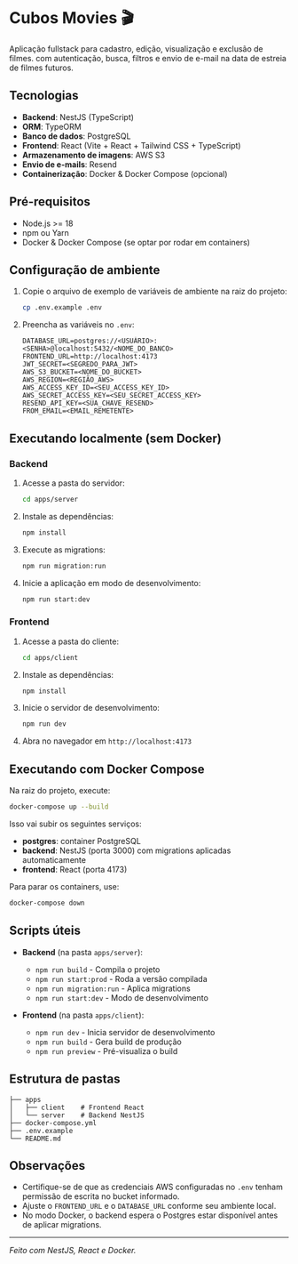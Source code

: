 # Cubos Movies 🎬

Aplicação fullstack para cadastro, edição, visualização e exclusão de filmes.
com autenticação, busca, filtros e envio de e-mail na data de estreia de filmes futuros.

## Tecnologias

* **Backend**: NestJS (TypeScript)
* **ORM**: TypeORM
* **Banco de dados**: PostgreSQL
* **Frontend**: React (Vite + React + Tailwind CSS + TypeScript)
* **Armazenamento de imagens**: AWS S3
* **Envio de e-mails**: Resend
* **Containerização**: Docker & Docker Compose (opcional)

## Pré-requisitos

* Node.js >= 18
* npm ou Yarn
* Docker & Docker Compose (se optar por rodar em containers)

## Configuração de ambiente

1. Copie o arquivo de exemplo de variáveis de ambiente na raiz do projeto:

   ```bash
   cp .env.example .env
   ```
2. Preencha as variáveis no `.env`:

   ```dotenv
   DATABASE_URL=postgres://<USUÁRIO>:<SENHA>@localhost:5432/<NOME_DO_BANCO>
   FRONTEND_URL=http://localhost:4173
   JWT_SECRET=<SEGREDO_PARA_JWT>
   AWS_S3_BUCKET=<NOME_DO_BUCKET>
   AWS_REGION=<REGIÃO_AWS>
   AWS_ACCESS_KEY_ID=<SEU_ACCESS_KEY_ID>
   AWS_SECRET_ACCESS_KEY=<SEU_SECRET_ACCESS_KEY>
   RESEND_API_KEY=<SUA_CHAVE_RESEND>
   FROM_EMAIL=<EMAIL_REMETENTE>
   ```

## Executando localmente (sem Docker)

### Backend

1. Acesse a pasta do servidor:

   ```bash
   cd apps/server
   ```
2. Instale as dependências:

   ```bash
   npm install
   ```
3. Execute as migrations:

   ```bash
   npm run migration:run
   ```
4. Inicie a aplicação em modo de desenvolvimento:

   ```bash
   npm run start:dev
   ```

### Frontend

1. Acesse a pasta do cliente:

   ```bash
   cd apps/client
   ```
2. Instale as dependências:

   ```bash
   npm install
   ```
3. Inicie o servidor de desenvolvimento:

   ```bash
   npm run dev
   ```
4. Abra no navegador em `http://localhost:4173`

## Executando com Docker Compose

Na raiz do projeto, execute:

```bash
docker-compose up --build
```

Isso vai subir os seguintes serviços:

* **postgres**: container PostgreSQL
* **backend**: NestJS (porta 3000) com migrations aplicadas automaticamente
* **frontend**: React (porta 4173)

Para parar os containers, use:

```bash
docker-compose down
```

## Scripts úteis

* **Backend** (na pasta `apps/server`):

  * `npm run build` - Compila o projeto
  * `npm run start:prod` - Roda a versão compilada
  * `npm run migration:run` - Aplica migrations
  * `npm run start:dev` - Modo de desenvolvimento

* **Frontend** (na pasta `apps/client`):

  * `npm run dev` - Inicia servidor de desenvolvimento
  * `npm run build` - Gera build de produção
  * `npm run preview` - Pré-visualiza o build

## Estrutura de pastas

```
├── apps
│   ├── client    # Frontend React
│   └── server    # Backend NestJS
├── docker-compose.yml
├── .env.example
└── README.md
```

## Observações

* Certifique-se de que as credenciais AWS configuradas no `.env` tenham permissão de escrita no bucket informado.
* Ajuste o `FRONTEND_URL` e o `DATABASE_URL` conforme seu ambiente local.
* No modo Docker, o backend espera o Postgres estar disponível antes de aplicar migrations.

---

*Feito com NestJS, React e Docker.*
